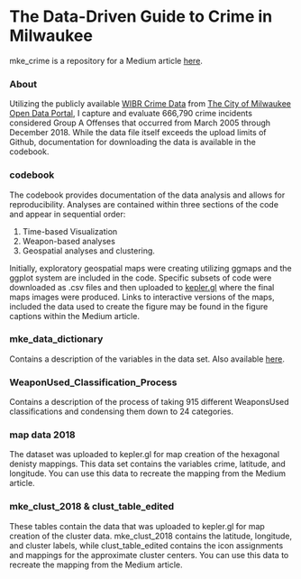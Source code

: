 # The Data-Driven Guide to Crime in Milwaukee 
mke_crime is a repository for a Medium article [here](https://medium.com/p/b6a373f898e9/edit). 

### About
Utilizing the publicly available [WIBR Crime Data](https://data.milwaukee.gov/dataset/wibr) from [The City of Milwaukee Open Data Portal](https://data.milwaukee.gov/), 
I capture and evaluate 666,790 crime incidents considered Group A Offenses that occurred from March 2005 through December 2018.
While the data file itself exceeds the upload limits of Github, documentation for downloading the data is available in the codebook.

### codebook
The codebook provides documentation of the data analysis and allows for reproducibility.
Analyses are contained within three sections of the code and appear in sequential order: 

1) Time-based Visualization 
2) Weapon-based analyses
3) Geospatial analyses and clustering.

Initially, exploratory geospatial maps were creating utilizing ggmaps and the ggplot system are included in the code. 
Specific subsets of code were downloaded as .csv files and then uploaded to [kepler.gl](https://kepler.gl/) where the final maps images were produced.
Links to interactive versions of the maps, included the data used to create the figure may be found in the figure captions within the Medium article.
### mke_data_dictionary 
Contains a description of the variables in the data set. Also available [here](https://data.milwaukee.gov/dataset/wibr/resource/87843297-a6fa-46d4-ba5d-cb342fb2d3bb).

### WeaponUsed_Classification_Process
Contains a description of the process of taking 915 different WeaponsUsed classifications and condensing them down to 24 categories. 


### map data 2018
The dataset was uploaded to kepler.gl for map creation of the hexagonal denisty mappings. This data set contains the variables crime, latitude, and longitude. You can use this data to recreate the mapping from the Medium article. 

### mke_clust_2018 & clust_table_edited 
These tables contain the data that was uploaded to kepler.gl for map creation of the cluster data. mke_clust_2018 contains the latitude, longitude, and cluster labels, while clust_table_edited contains the icon assignments and mappings for the approximate cluster centers. You can use this data to recreate the mapping from the Medium article. 

